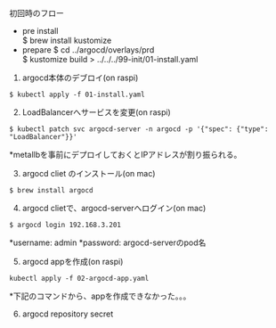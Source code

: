 初回時のフロー

- pre install  
$ brew install kustomize  
- prepare
$ cd ../argocd/overlays/prd  
$ kustomize build > ../../../99-init/01-install.yaml  


1. argocd本体のデブロイ(on raspi)
```
$ kubectl apply -f 01-install.yaml
```

2. LoadBalancerへサービスを変更(on raspi)
```
$ kubectl patch svc argocd-server -n argocd -p '{"spec": {"type": "LoadBalancer"}}'
```
*metallbを事前にデプロイしておくとIPアドレスが割り振られる。

3. argocd cliet のインストール(on mac)
```
$ brew install argocd
```

4. argocd clietで、argocd-serverへログイン(on mac)
```
$ argocd login 192.168.3.201
```
*username: admin
*password: argocd-serverのpod名

5. argocd appを作成(on raspi)
```
kubectl apply -f 02-argocd-app.yaml
```

*下記のコマンドから、appを作成できなかった。。。
<!-- ```
$ argocd app create argocd-app --repo https://github.com/mk10969/ouchi-k8s-cd --path argocd-app/overlays/prd --dest-server https://kubernetes.default.svc --dest-namespace argocd --sync-policy automated --auto-prune
``` -->

6. argocd repository secret

<!-- argocd repo add git@github.com:mk10969/ouchi-k8s-cd.git --ssh-private-key-path ~/.ssh/id_rsa.pub -->
